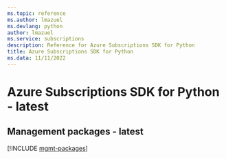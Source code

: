 ```yaml
---
ms.topic: reference
ms.author: lmazuel
ms.devlang: python
author: lmazuel
ms.service: subscriptions
description: Reference for Azure Subscriptions SDK for Python
title: Azure Subscriptions SDK for Python
ms.data: 11/11/2022
---
```

# Azure Subscriptions SDK for Python - latest

## Management packages - latest
[!INCLUDE [mgmt-packages](subscriptions-mgmt-index.md)]